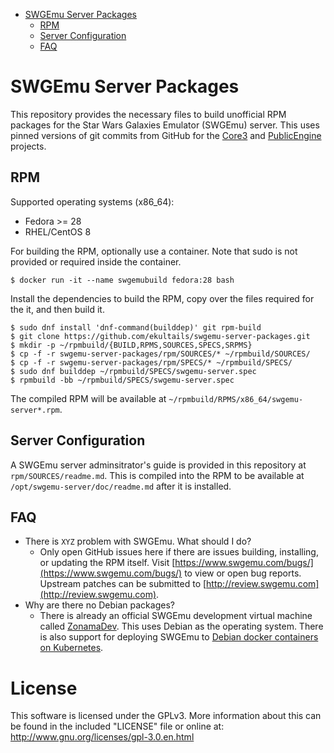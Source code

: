 * [SWGEmu Server Packages](#sgwemu-server-packages)
    * [RPM](#rpm)
    * [Server Configuration](#server-configuration)
    * [FAQ](#faq)


# SWGEmu Server Packages

This repository provides the necessary files to build unofficial RPM packages for the Star Wars Galaxies Emulator (SWGEmu) server. This uses pinned versions of git commits from GitHub for the [Core3](https://github.com/TheAnswer/Core3) and [PublicEngine](https://github.com/TheAnswer/PublicEngine) projects.


## RPM

Supported operating systems (x86_64):

* Fedora >= 28
* RHEL/CentOS 8

For building the RPM, optionally use a container. Note that sudo is not provided or required inside the container.

```
$ docker run -it --name swgemubuild fedora:28 bash
```

Install the dependencies to build the RPM, copy over the files required for the it, and then build it.

```
$ sudo dnf install 'dnf-command(builddep)' git rpm-build
$ git clone https://github.com/ekultails/swgemu-server-packages.git
$ mkdir -p ~/rpmbuild/{BUILD,RPMS,SOURCES,SPECS,SRPMS}
$ cp -f -r swgemu-server-packages/rpm/SOURCES/* ~/rpmbuild/SOURCES/
$ cp -f -r swgemu-server-packages/rpm/SPECS/* ~/rpmbuild/SPECS/
$ sudo dnf builddep ~/rpmbuild/SPECS/swgemu-server.spec
$ rpmbuild -bb ~/rpmbuild/SPECS/swgemu-server.spec
```

The compiled RPM will be available at `~/rpmbuild/RPMS/x86_64/swgemu-server*.rpm`.


## Server Configuration

A SWGEmu server adminsitrator's guide is provided in this repository at `rpm/SOURCES/readme.md`. This is compiled into the RPM to be available at `/opt/swgemu-server/doc/readme.md` after it is installed.


## FAQ

* There is `XYZ` problem with SWGEmu. What should I do?
    * Only open GitHub issues here if there are issues building, installing, or updating the RPM itself. Visit [https://www.swgemu.com/bugs/](https://www.swgemu.com/bugs/) to view or open bug reports. Upstream patches can be submitted to [http://review.swgemu.com](http://review.swgemu.com).
* Why are there no Debian packages?
    * There is already an official SWGEmu development virtual machine called [ZonamaDev](https://github.com/Scurby/ZonamaDev). This uses Debian as the operating system. There is also support for deploying SWGEmu to [Debian docker containers on Kubernetes](https://github.com/TheAnswer/Core3/commit/5815f8f975f899f626bf39e8283ae1040f087db7).


# License

This software is licensed under the GPLv3. More information about this can be found in the included "LICENSE" file or online at: http://www.gnu.org/licenses/gpl-3.0.en.html
